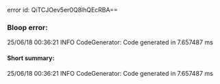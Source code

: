 error id: QiTCJOev5er0Q8lhQEcRBA==
### Bloop error:

25/06/18 00:36:21 INFO CodeGenerator: Code generated in 7.657487 ms
#### Short summary: 

25/06/18 00:36:21 INFO CodeGenerator: Code generated in 7.657487 ms